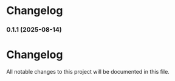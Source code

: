 # Changelog
### 0.1.1 (2025-08-14)

# Changelog

All notable changes to this project will be documented in this file.